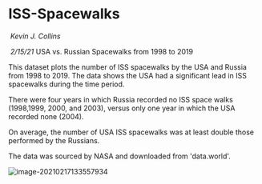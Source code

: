 # ISS-Spacewalks
​                                                                                                                                                                                               *Kevin J. Collins*

​                                                                                                                                                                                                  *2/15/21*                                                                                              USA vs. Russian Spacewalks from 1998 to 2019

This dataset plots the number of ISS spacewalks by the USA and Russia from 1998 to 2019. The data shows the USA had a significant lead in ISS spacewalks during the time period. 

There were four years in which Russia recorded no ISS space walks (1998,1999, 2000, and 2003), versus only one year in which the USA recorded none (2004).

On average, the number of USA ISS spacewalks was at least double those performed by the Russians.

The data was sourced by NASA and downloaded from 'data.world'.

![image-20210217133557934](C:\Users\Kevin\AppData\Roaming\Typora\typora-user-images\image-20210217133557934.png)

